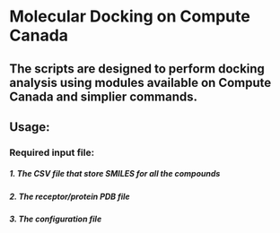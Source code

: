 # Molecular Docking on Compute Canada
## The scripts are designed to perform docking analysis using modules available on Compute Canada and simplier commands.
## Usage:
### Required input file:
##### 1. The CSV file that store SMILES for all the compounds
##### 2. The receptor/protein PDB file 
##### 3. The configuration file
